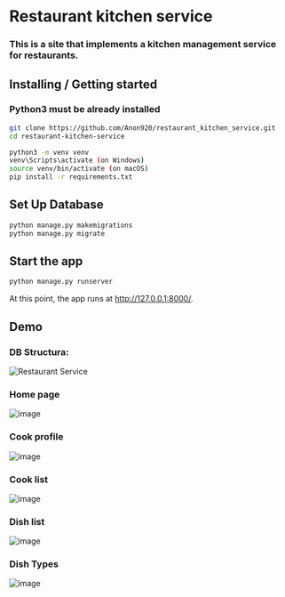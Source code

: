 # Restaurant kitchen service

### This is a site that implements a kitchen management service for restaurants.

## Installing / Getting started

### Python3 must be already installed

```bash
git clone https://github.com/Anon920/restaurant_kitchen_service.git
cd restaurant-kitchen-service
```
```bash
python3 -m venv venv
venv\Scripts\activate (on Windows)
source venv/bin/activate (on macOS)
pip install -r requirements.txt
```
## Set Up Database
```bash
python manage.py makemigrations
python manage.py migrate
```

## Start the app
```bash
python manage.py runserver
```

At this point, the app runs at http://127.0.0.1:8000/.

## Demo

### DB Structura:

![Restaurant Service](https://github.com/user-attachments/assets/f1cb6441-b4cf-4dc5-87f9-2c8ffcd14b02)

### Home page

![image](https://github.com/user-attachments/assets/c0d4f7f5-6467-434c-a064-2584216e53b5)

### Cook profile

![image](https://github.com/user-attachments/assets/21ed433d-6156-4ec5-89dd-f4934a2fdf4b)

### Cook list

![image](https://github.com/user-attachments/assets/b142acf6-4882-4dd7-bc88-0ee585aa9129)

### Dish list

![image](https://github.com/user-attachments/assets/6743c9b6-b9ae-4494-ba48-5286a0971950)

### Dish Types

![image](https://github.com/user-attachments/assets/414fe1eb-dfbe-4b60-b77d-459f9b66145a)


